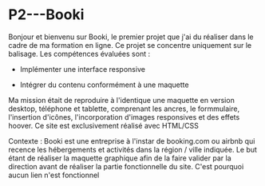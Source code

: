 # P2---Booki

Bonjour et bienvenu sur Booki, le premier projet que j'ai du réaliser dans le cadre de ma formation en ligne. Ce projet se concentre uniquement sur le balisage. 
Les compétences évaluées sont :

* Implémenter une interface responsive

* Intégrer du contenu conformément à une maquette

Ma mission était de reproduire à l'identique une maquette en version desktop, téléphone et tablette, comprenant les ancres, le formmulaire, l'insertion d'icônes,
l'incorporation d'images responsives et des effets hoover.
Ce site est exclusivement réalisé avec HTML/CSS


Contexte : Booki est une entreprise à l'instar de booking.com ou airbnb qui recence les hébergements et activités dans la région / ville indiquée. Le but étant de réaliser 
la maquette graphique afin de la faire valider par la direction avant de réaliser la partie fonctionnelle du site. C'est pourquoi aucun lien n'est fonctionnel 
